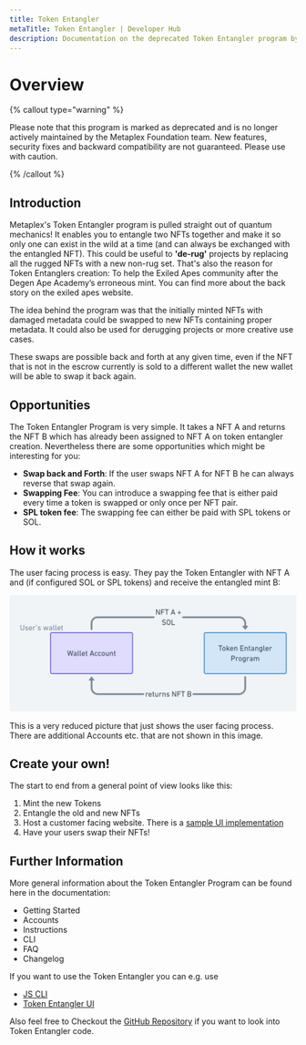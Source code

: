 ```yaml
---
title: Token Entangler
metaTitle: Token Entangler | Developer Hub
description: Documentation on the deprecated Token Entangler program by Metaplex.
---
```


# Overview

{% callout type="warning" %}

Please note that this program is marked as deprecated and is no longer actively maintained by the Metaplex Foundation team. New features, security fixes and backward compatibility are not guaranteed. Please use with caution.

{% /callout %}

## Introduction

Metaplex's Token Entangler program is pulled straight out of quantum mechanics! It enables you to entangle two NFTs together and make it so only one can exist in the wild at a time (and can always be exchanged with the entangled NFT). This could be useful to **'de-rug'** projects by replacing all the rugged NFTs with a new non-rug set. That's also the reason for Token Entanglers creation: To help the Exiled Apes community after the Degen Ape Academy’s erroneous mint. You can find more about the back story on the exiled apes website.

The idea behind the program was that the initially minted NFTs with damaged metadata could be swapped to new NFTs containing proper metadata. It could also be used for derugging projects or more creative use cases.

These swaps are possible back and forth at any given time, even if the NFT that is not in the escrow currently is sold to a different wallet the new wallet will be able to swap it back again.

## Opportunities

The Token Entangler Program is very simple. It takes a NFT A and returns the NFT B which has already been assigned to NFT A on token entangler creation. Nevertheless there are some opportunities which might be interesting for you:

- **Swap back and Forth**: If the user swaps NFT A for NFT B he can always reverse that swap again.
- **Swapping Fee**: You can introduce a swapping fee that is either paid every time a token is swapped or only once per NFT pair.
- **SPL token fee**: The swapping fee can either be paid with SPL tokens or SOL.

## How it works

The user facing process is easy. They pay the Token Entangler with NFT A and (if configured SOL or SPL tokens) and receive the entangled mint B:

![Image showing the general Token Entangler process. It shows a Wallet and the Token Entangler Program as a box. The boxes are connected with two arrows. One from Wallet to Entangler with annotation "NFT A + SOL" and another one from Entangler to Wallet with annotation "NFT B"](https://github.com/metaplex-foundation/docs/blob/main/static/assets/programs/token-entangler/Token-Entangler-Overview-Process.png?raw=true)

This is a very reduced picture that just shows the user facing process. There are additional Accounts etc. that are not shown in this image.

## Create your own!

The start to end from a general point of view looks like this:

1. Mint the new Tokens
2. Entangle the old and new NFTs
3. Host a customer facing website. There is a [sample UI implementation](https://github.com/metaplex-foundation/token-entangler-ui)
4. Have your users swap their NFTs!

## Further Information

More general information about the Token Entangler Program can be found here in the documentation:

- Getting Started
- Accounts
- Instructions
- CLI
- FAQ
- Changelog

If you want to use the Token Entangler you can e.g. use

- [JS CLI](https://github.com/metaplex-foundation/deprecated-clis/blob/main/src/token-entangler-cli.ts)
- [Token Entangler UI](https://github.com/metaplex-foundation/token-entangler-ui)

Also feel free to Checkout the [GitHub Repository](https://github.com/metaplex-foundation/metaplex-program-library/tree/master/token-entangler/) if you want to look into Token Entangler code.
